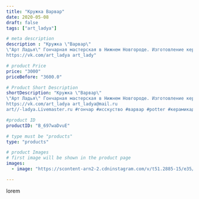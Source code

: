 ```yaml
---
title: "Кружка Варвар"
date: 2020-05-08
draft: false
tags: ["art_ladya"]

# meta description
description : "Кружка \"Варвар\"
\"Арт Ладья\" Гончарная мастерская в Нижнем Новгороде. Изготовление керамики и мастер//-классы по обучению. 
https://vk.com/art_ladya art_lady"

# product Price
price: "3000"
priceBefore: "3600.0"

# Product Short Description
shortDescription: "Кружка \"Варвар\"
\"Арт Ладья\" Гончарная мастерская в Нижнем Новгороде. Изготовление керамики и мастер//-классы по обучению. 
https://vk.com/art_ladya art_ladya@mail.ru 
art//-ladya.Livemaster.ru #гончар #исскуство #варвар #potter #керамикадляинтерьера #керамикаручнаяработа #гончарнаямастерская #керамиканазаказ #handmade #посудаизглины #керамика #гончарнаяпосуда #эксклюзивнаякерамика #painter #dishes #decor #ceramicar #nntoday #claygoods #restaurant #earthenware #ceramic #design #magic #mug #ceramicart #магия #vikings #clay #авторскаякерамика"

#product ID
productID: "B_697waDvuE"

# type must be "products"
type: "products"

# product Images
# first image will be shown in the product page
images:
  - image: "https://scontent-arn2-2.cdninstagram.com/v/t51.2885-15/e35/96275398_569336023960361_298489527683256336_n.jpg?tp=1&_nc_ht=scontent-arn2-2.cdninstagram.com&_nc_cat=105&_nc_ohc=4X5f7-FsV60AX9btXvk&ccb=7-4&oh=9407960fbdc31909380752d0e45225e7&oe=6084A460&_nc_sid=86f79a&ig_cache_key=MjMwNDQyNjU0NjYxNjUzMTg0NA%3D%3D.2-ccb7-4"

---
```

lorem
